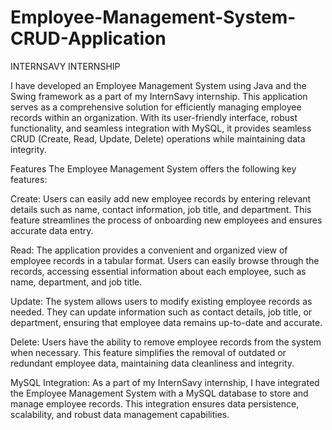 # Employee-Management-System-CRUD-Application
INTERNSAVY INTERNSHIP

I have developed an Employee Management System using Java and the Swing framework as a part of my InternSavy internship. This application serves as a comprehensive solution for efficiently managing employee records within an organization. With its user-friendly interface, robust functionality, and seamless integration with MySQL, it provides seamless CRUD (Create, Read, Update, Delete) operations while maintaining data integrity.

Features
The Employee Management System offers the following key features:

Create: Users can easily add new employee records by entering relevant details such as name, contact information, job title, and department. This feature streamlines the process of onboarding new employees and ensures accurate data entry.

Read: The application provides a convenient and organized view of employee records in a tabular format. Users can easily browse through the records, accessing essential information about each employee, such as name, department, and job title.

Update: The system allows users to modify existing employee records as needed. They can update information such as contact details, job title, or department, ensuring that employee data remains up-to-date and accurate.

Delete: Users have the ability to remove employee records from the system when necessary. This feature simplifies the removal of outdated or redundant employee data, maintaining data cleanliness and integrity.

MySQL Integration: As a part of my InternSavy internship, I have integrated the Employee Management System with a MySQL database to store and manage employee records. This integration ensures data persistence, scalability, and robust data management capabilities.
